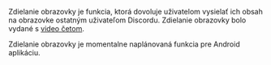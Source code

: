 <!-- TITLE: [SK] Zdielanie obrazovky -->
<!-- SUBTITLE: Zdielanie obrazovky Vám dovoluje zdielať Vašu obrazovku ostatným uživatelom Discordu -->

Zdielanie obrazovky je funkcia, ktorá dovoluje uživatelom vysielať ich obsah na obrazovke ostatným uživateľom Discordu. Zdielanie obrazovky bolo vydané s [video četom](/sk/video-chat).

Zdielanie obrazovky je momentalne naplánovaná funkcia pre Android aplikáciu.